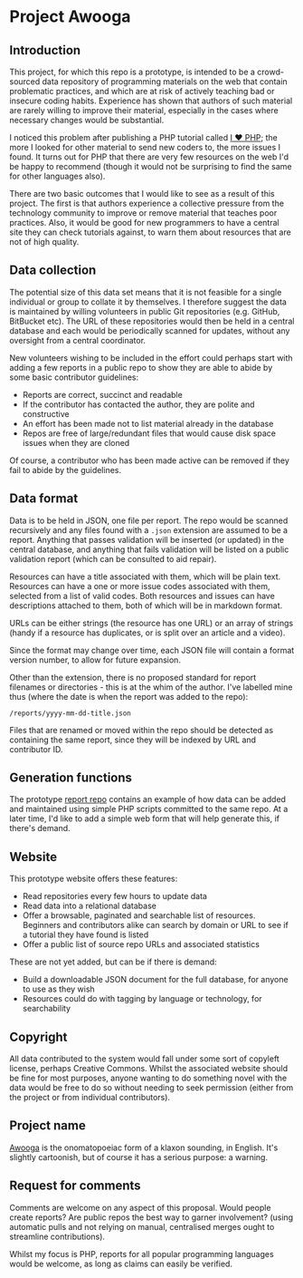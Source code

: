 Project Awooga
==============

Introduction
------

This project, for which this repo is a prototype, is intended to be a crowd-sourced data repository
of programming materials on the web that contain problematic practices, and which are at risk of
actively teaching bad or insecure coding habits. Experience has shown that authors of such material
are rarely willing to improve their material, especially in the cases where necessary changes
would be substantial.

I noticed this problem after publishing a PHP tutorial called [I ♥ PHP](http://ilovephp.jondh.me.uk);
the more I looked for other material to send new coders to, the more issues I found. It turns out for
PHP that there are very few resources on the web I'd be happy to recommend (though it would not be
surprising to find the same for other languages also).

There are two basic outcomes that I would like to see as a result of this project. The first is
that authors experience a collective pressure from the technology community to improve or remove
material that teaches poor practices. Also, it would be good for new programmers to have a central
site they can check tutorials against, to warn them about resources that are not of high quality.

Data collection
------

The potential size of this data set means that it is not feasible for a single individual or group to
collate it by themselves. I therefore suggest the data is maintained by willing volunteers in
public Git repositories (e.g. GitHub, BitBucket etc). The URL of these repositories would then be
held in a central database and each would be periodically scanned for updates, without any
oversight from a central coordinator.

New volunteers wishing to be included in the effort could perhaps start with adding a few reports in
a public repo to show they are able to abide by some basic contributor guidelines:

* Reports are correct, succinct and readable
* If the contributor has contacted the author, they are polite and constructive
* An effort has been made not to list material already in the database
* Repos are free of large/redundant files that would cause disk space issues when they are cloned

Of course, a contributor who has been made active can be removed if they fail to abide by the
guidelines.

Data format
-------

Data is to be held in JSON, one file per report. The repo would be scanned recursively and any
files found with a `.json` extension are assumed to be a report. Anything that passes validation
will be inserted (or updated) in the central database, and anything that fails validation will
be listed on a public validation report (which can be consulted to aid repair).

Resources can have a title associated with them, which will be plain text. Resources can have a
one or more issue codes associated with them, selected from a list of valid codes. Both resources
and issues can have descriptions attached to them, both of which will be in markdown format.

URLs can be either strings (the resource has one URL) or an array of strings (handy if a resource
has duplicates, or is split over an article and a video).

Since the format may change over time, each JSON file will contain a format version number, to
allow for future expansion.

Other than the extension, there is no proposed standard for report filenames or directories - this
is at the whim of the author. I've labelled mine thus (where the date is when the report was added
to the repo):

	/reports/yyyy-mm-dd-title.json

Files that are renamed or moved within the repo should be detected as containing the same report,
since they will be indexed by URL and contributor ID.

Generation functions
-------

The prototype [report repo](https://github.com/halfer/awooga-reports) contains an example of how
data can be added and maintained using simple PHP scripts committed to the same repo. At a later
time, I'd like to add a simple web form that will help generate this, if there's demand.

Website
-------

This prototype website offers these features:

* Read repositories every few hours to update data
* Read data into a relational database
* Offer a browsable, paginated and searchable list of resources. Beginners and contributors alike
can search by domain or URL to see if a tutorial they have found is listed
* Offer a public list of source repo URLs and associated statistics

These are not yet added, but can be if there is demand:

* Build a downloadable JSON document for the full database, for anyone to use as they wish
* Resources could do with tagging by language or technology, for searchability

Copyright
------

All data contributed to the system would fall under some sort of copyleft license, perhaps
Creative Commons. Whilst the associated website should be fine for most purposes, anyone wanting
to do something novel with the data would be free to do so without needing to seek permission
(either from the project or from individual contributors).

Project name
------

[Awooga](https://en.wikipedia.org/wiki/Awooga) is the onomatopoeiac form of a klaxon sounding, in
English. It's slightly cartoonish, but of course it has a serious purpose: a warning.

Request for comments
------

Comments are welcome on any aspect of this proposal. Would people create reports? Are public
repos the best way to garner involvement? (using automatic pulls and not relying on manual,
centralised merges ought to streamline contributions).

Whilst my focus is PHP, reports for all popular programming languages would be welcome, as long as
claims can easily be verified.
